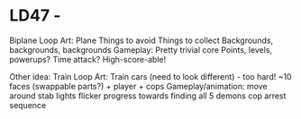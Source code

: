 LD47 -
============================

Biplane Loop
Art:
  Plane
  Things to avoid
  Things to collect
  Backgrounds, backgrounds, backgrounds
Gameplay:
  Pretty trivial core
  Points, levels, powerups? Time attack?
    High-score-able!

Other idea: Train Loop
Art:
  Train cars (need to look different) - too hard!
  ~10 faces (swappable parts?) + player + cops
Gameplay/animation:
  move around
  stab
  lights flicker
  progress towards finding all 5 demons
  cop arrest sequence
